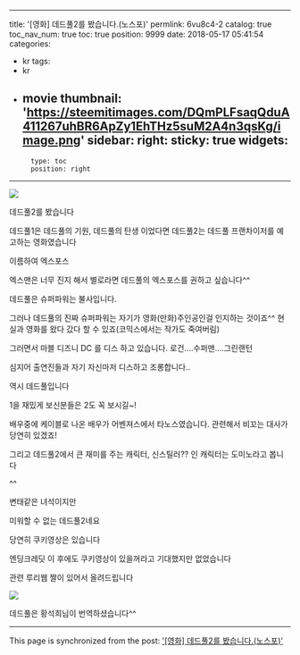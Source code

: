 
---
title: '[영화] 데드풀2를 봤습니다.(노스포)'
permlink: 6vu8c4-2
catalog: true
toc_nav_num: true
toc: true
position: 9999
date: 2018-05-17 05:41:54
categories:
- kr
tags:
- kr
- movie
thumbnail: 'https://steemitimages.com/DQmPLFsaqQduA411267uhBR6ApZy1EhTHz5suM2A4n3qsKg/image.png'
sidebar:
    right:
        sticky: true
widgets:
    -
        type: toc
        position: right
---


![](https://steemitimages.com/DQmPLFsaqQduA411267uhBR6ApZy1EhTHz5suM2A4n3qsKg/image.png)

데드풀2를 봤습니다

데드풀1은 데드풀의 기원, 데드풀의 탄생 이었다면 데드풀2는 데드풀 프랜차이저를 예고하는 영화였습니다

이름하여 엑스포스

엑스맨은 너무 진지 해서 별로라면 데드풀의 엑스포스를 권하고 싶습니다^^

데드풀은 슈퍼파워는 불사입니다.

그러나 데드풀의 진짜 슈퍼파워는 자기가 영화(만화)주인공인걸 인지하는 것이죠^^ 현실과 영화를 왔다 갔다 할 수 있죠(코믹스에서는 작가도 죽여버림)

그러면서 마블 디즈니 DC 를 디스 하고 있습니다. 로건....수퍼맨....그린랜턴

심지어 출연진들과 자기 자신마저 디스하고 조롱합니다..

역시 데드풀입니다

1을 재밌게 보신분들은 2도 꼭 보시길~!

배우중에 케이블로 나온 배우가 어벤져스에서 타노스였습니다. 관련해서 비꼬는 대사가 당연히 있겠죠! 

그리고 데드풀2에서 큰 재미를 주는 캐릭터, 신스틸러?? 인 캐릭터는 도미노라고 봅니다

^^

변태같은 녀석이지만 

미워할 수 없는 데드풀2네요

당연히 쿠키영상은 있습니다

엔딩크레딧 이 후에도 쿠키영상이 있을꺼라고 기대했지만 없었습니다

 관련 루리웹 짤이 있어서 올려드립니다

![](https://steemitimages.com/DQmQHxTCuwDV28DQpSJb49BHSMPPTVyd8L7i2mDfKkPnt7E/image.png)

데드풀은 황석희님이 번역하셨습니다^^

- - -

This page is synchronized from the post: ['[영화] 데드풀2를 봤습니다.(노스포)'](https://steemit.com/@virus707/6vu8c4-2)
